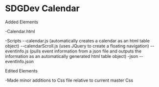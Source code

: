# SDGDev Calendar

Added Elements

-Calendar.html

-Scripts
--calendar.js (automatically creates a calendar as an html table object)
--calendarScroll.js (uses JQuery to create a floating navigation)
--eventInfo.js (pulls event information from a json file and outputs
		the information as an automatically generated html table object)
-json
--eventInfo.json

Edited Elements

-Made minor additions to Css file relative to current master Css